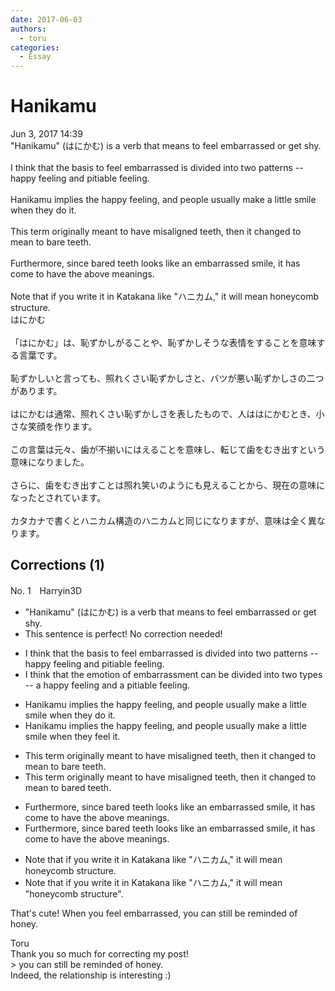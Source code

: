 ```yaml
---
date: 2017-06-03
authors:
  - toru
categories:
  - Essay
---
```


<h1 id="subject_show">Hanikamu</h1>
<div class="date">Jun 3, 2017 14:39</div>
<div id="post"><div id="body_show_ori">
"Hanikamu" (はにかむ) is a verb that means to feel embarrassed or get shy.<br/><br/>I think that the basis to feel embarrassed is divided into two patterns -- happy feeling and pitiable feeling.<br/><br/>Hanikamu implies the happy feeling, and people usually make a little smile when they do it.<br/><br/>This term originally meant to have misaligned teeth, then it changed to mean to bare teeth.<br/><br/>Furthermore, since bared teeth looks like an embarrassed smile, it has come to have the above meanings.<br/><br/>Note that if you write it in Katakana like "ハニカム," it will mean honeycomb structure.
</div></div>

<!-- more -->

<div id="post_ja"><div id="body_show_mo">
はにかむ<br/><br/>「はにかむ」は、恥ずかしがることや、恥ずかしそうな表情をすることを意味する言葉です。<br/><br/>恥ずかしいと言っても、照れくさい恥ずかしさと、バツが悪い恥ずかしさの二つがあります。<br/><br/>はにかむは通常、照れくさい恥ずかしさを表したもので、人ははにかむとき、小さな笑顔を作ります。<br/><br/>この言葉は元々、歯が不揃いにはえることを意味し、転じて歯をむき出すという意味になりました。<br/><br/>さらに、歯をむき出すことは照れ笑いのようにも見えることから、現在の意味になったとされています。<br/><br/>カタカナで書くとハニカム構造のハニカムと同じになりますが、意味は全く異なります。
</div></div>

## Corrections (1)
<div id="block"><div class="first_name"> No. 1　<span class="just_name">Harryin3D</span></div><div id="block2">
<ul class="correction_field">
<li class="incorrect">"Hanikamu" (はにかむ) is a verb that means to feel embarrassed or get shy.</li>
<li class="corrected perfect">This sentence is perfect! No correction needed!</li>
</ul>
<ul class="correction_field">
<li class="incorrect">I think that the basis to feel embarrassed is divided into two patterns -- happy feeling and pitiable feeling.</li>
<li class="corrected correct">
I think that <span class="f_blue">the emotion of embarrassment can be </span>divided into two <span class="f_blue">types </span>-- <span class="f_blue">a </span>happy feeling and <span class="f_blue">a</span> pitiable feeling.
</li>
</ul>
<ul class="correction_field">
<li class="incorrect">Hanikamu implies the happy feeling, and people usually make a little smile when they do it.</li>
<li class="corrected correct">
Hanikamu implies the happy feeling, and people usually make a little smile when they <span class="f_blue">feel </span>it.
</li>
</ul>
<ul class="correction_field">
<li class="incorrect">This term originally meant to have misaligned teeth, then it changed to mean to bare teeth.</li>
<li class="corrected correct">
This term originally meant to have misaligned teeth, then it changed to mean to bare<span class="f_blue">d</span> teeth.
</li>
</ul>
<ul class="correction_field">
<li class="incorrect">Furthermore, since bared teeth looks like an embarrassed smile, it has come to have the above meanings.</li>
<li class="corrected correct">
Furthermore, since bared teeth look<span class="f_red"><span class="sline">s</span></span> like an embarrassed smile, it has come to have the above meanings.
</li>
</ul>
<ul class="correction_field">
<li class="incorrect">Note that if you write it in Katakana like "ハニカム," it will mean honeycomb structure.</li>
<li class="corrected correct">
Note that if you write it in Katakana like "ハニカム," it will mean <span class="f_blue">"</span>honeycomb structure<span class="f_blue">"</span>.
</li>
</ul>
<p class="comment_small">
 That's cute! When you feel embarrassed, you can still be reminded of honey.
</p>

</div><div class="name"><span class="just_name">Toru</span><br>
Thank you so much for correcting my post!<br/>&gt; you can still be reminded of honey.<br/>Indeed, the relationship is interesting :)
</div>
</div>
